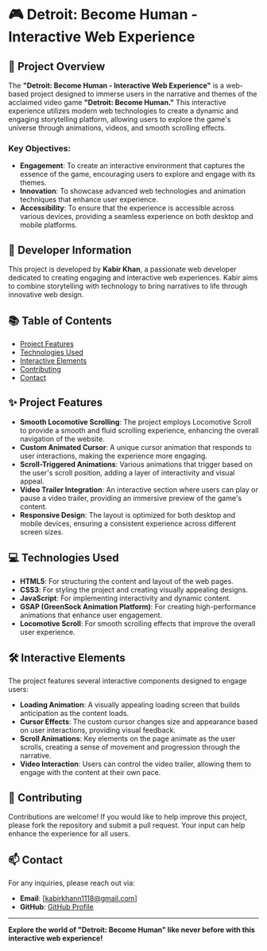 # 🎮 Detroit: Become Human - Interactive Web Experience

## 🌟 Project Overview

The **"Detroit: Become Human - Interactive Web Experience"** is a web-based project designed to immerse users in the narrative and themes of the acclaimed video game **"Detroit: Become Human."** This interactive experience utilizes modern web technologies to create a dynamic and engaging storytelling platform, allowing users to explore the game's universe through animations, videos, and smooth scrolling effects.

### Key Objectives:

- **Engagement**: To create an interactive environment that captures the essence of the game, encouraging users to explore and engage with its themes.
- **Innovation**: To showcase advanced web technologies and animation techniques that enhance user experience.
- **Accessibility**: To ensure that the experience is accessible across various devices, providing a seamless experience on both desktop and mobile platforms.

## 👤 Developer Information

This project is developed by **Kabir Khan**, a passionate web developer dedicated to creating engaging and interactive web experiences. Kabir aims to combine storytelling with technology to bring narratives to life through innovative web design.



## 📚 Table of Contents

- [Project Features](#project-features)
- [Technologies Used](#technologies-used)
- [Interactive Elements](#interactive-elements)
- [Contributing](#contributing)
- [Contact](#contact)

## ✨ Project Features

- **Smooth Locomotive Scrolling**: The project employs Locomotive Scroll to provide a smooth and fluid scrolling experience, enhancing the overall navigation of the website.
- **Custom Animated Cursor**: A unique cursor animation that responds to user interactions, making the experience more engaging.
- **Scroll-Triggered Animations**: Various animations that trigger based on the user's scroll position, adding a layer of interactivity and visual appeal.
- **Video Trailer Integration**: An interactive section where users can play or pause a video trailer, providing an immersive preview of the game's content.
- **Responsive Design**: The layout is optimized for both desktop and mobile devices, ensuring a consistent experience across different screen sizes.

## 💻 Technologies Used

- **HTML5**: For structuring the content and layout of the web pages.
- **CSS3**: For styling the project and creating visually appealing designs.
- **JavaScript**: For implementing interactivity and dynamic content.
- **GSAP (GreenSock Animation Platform)**: For creating high-performance animations that enhance user engagement.
- **Locomotive Scroll**: For smooth scrolling effects that improve the overall user experience.

## 🛠️ Interactive Elements

The project features several interactive components designed to engage users:

- **Loading Animation**: A visually appealing loading screen that builds anticipation as the content loads.
- **Cursor Effects**: The custom cursor changes size and appearance based on user interactions, providing visual feedback.
- **Scroll Animations**: Key elements on the page animate as the user scrolls, creating a sense of movement and progression through the narrative.
- **Video Interaction**: Users can control the video trailer, allowing them to engage with the content at their own pace.


## 🤝 Contributing

Contributions are welcome! If you would like to help improve this project, please fork the repository and submit a pull request. Your input can help enhance the experience for all users.


## 📫 Contact

For any inquiries, please reach out via:

- **Email**: [kabirkhann1118@gmail.com]
- **GitHub**: [GitHub Profile](https://github.com/weirdshxt)

---

**Explore the world of "Detroit: Become Human" like never before with this interactive web experience!**